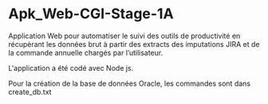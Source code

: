# Apk_Web-CGI-Stage-1A

Application  Web pour automatiser le suivi des outils de productivité en récupèrant les données brut à partir des extracts des imputations JIRA et de la commande annuelle chargés par l’utilisateur.

L'application a été codé avec Node js.

Pour la création de la base de données Oracle, les commandes sont dans create_db.txt
